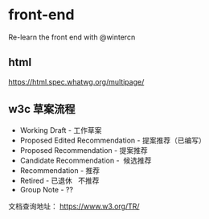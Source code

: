# front-end

Re-learn the front end with @wintercn

## html

https://html.spec.whatwg.org/multipage/

## w3c 草案流程

- Working Draft - 工作草案
- Proposed Edited Recommendation - 提案推荐（已编写）
- Proposed Recommendation - 提案推荐
- Candidate Recommendation -  候选推荐
- Recommendation - 推荐
- Retired - 已退休   不推荐
- Group Note - ??

文档查询地址： https://www.w3.org/TR/
